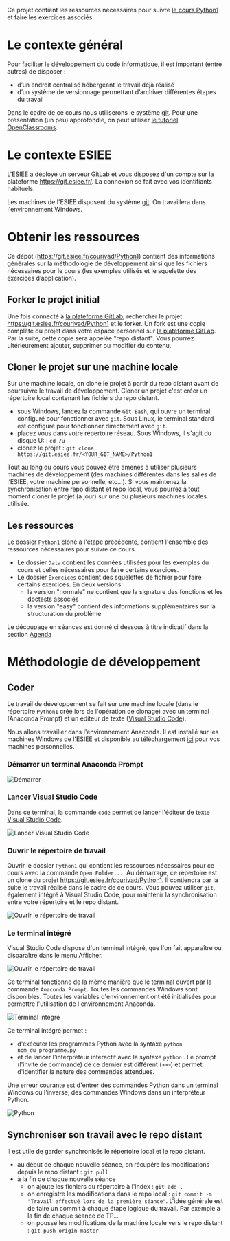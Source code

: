Ce projet contient les ressources nécessaires pour suivre [le cours Python1](https://perso.esiee.fr/~courivad/Python1/index.html) et faire les exercices associés.

# Le contexte général
Pour faciliter le développement du code informatique, il est important (entre autres) de disposer :

- d’un endroit centralisé hébergeant le travail déjà réalisé
- d’un système de versionnage permettant d’archiver différentes étapes du travail

Dans le cadre de ce cours nous utiliserons le système [git](https://fr.wikipedia.org/wiki/Git). Pour une présentation (un peu) approfondie, on peut utiliser [le tutoriel OpenClassrooms](https://openclassrooms.com/fr/courses/1233741-gerez-vos-codes-source-avec-git).

# Le contexte ESIEE

L'ESIEE a déployé un serveur GitLab et vous disposez d'un compte sur la plateforme https://git.esiee.fr/. La connexion se fait avec vos identifiants habituels.

Les machines de l'ESIEE disposent du système [git](https://fr.wikipedia.org/wiki/Git). On travaillera dans l'environnement Windows.

# Obtenir les ressources

Ce dépôt (https://git.esiee.fr/courivad/Python1) contient des informations générales sur la méthodologie de développement ainsi que les fichiers nécessaires pour le cours (les exemples utilisés et le squelette des exercices d’application).

## Forker le projet initial

Une fois connecté à [la plateforme GitLab](https://git.esiee.fr/), rechercher le projet https://git.esiee.fr/courivad/Python1 et le forker. Un fork est une copie complète du projet dans votre espace personnel sur [la plateforme GitLab](https://git.esiee.fr/). Par la suite, cette copie sera appelée "repo distant".  Vous pourrez ultérieurement ajouter, supprimer ou modifier du contenu.

## Cloner le projet sur une machine locale

Sur une machine locale, on clone le projet à partir du repo distant avant de poursuivre le travail de développement. Cloner un projet c'est créer un répertoire local contenant les fichiers du repo distant. 

- sous Windows, lancez la commande `Git Bash`, qui ouvre un terminal configuré pour fonctionner avec `git`. Sous Linux, le terminal standard est configuré pour fonctionner directement avec `git`.
- placez vous dans votre répertoire réseau. Sous Windows, il s'agit du disque U: : `cd /u`
- clonez le projet : `git clone https://git.esiee.fr/<YOUR_GIT_NAME>/Python1`
  
Tout au long du cours vous pouvez être amenés à utiliser plusieurs machines de développement (des machines différentes dans les salles de l’ESIEE, votre machine personnelle, etc...). Si vous maintenez la synchronisation entre repo distant et repo local, vous pourrez à tout moment cloner le projet (à jour) sur une ou plusieurs machines locales. utilisée.

## Les ressources

Le dossier `Python1` cloné à l'étape précédente, contient l'ensemble des ressources nécessaires pour suivre ce cours.

* Le dossier `Data` contient les données utilisées pour les exemples du cours et celles nécessaires pour faire certains exercices.
* Le dossier `Exercices` contient des squelettes de fichier pour faire certains exercices. En deux versions:
    * la version "normale" ne contient que la signature des fonctions et les doctests associés
    * la version "easy" contient des informations supplémentaires sur la structuration du problème

Le découpage en séances est donné ci dessous à titre indicatif dans la section [Agenda](#agenda)

# Méthodologie de développement

## Coder

Le travail de développement se fait sur une machine locale (dans le répertoire `Python1` créé lors de l'opération de clonage) avec un terminal (Anaconda Prompt) et un éditeur de texte ([Visual Studio Code](https://code.visualstudio.com/download)).

Nous allons travailler dans l'environnement Anaconda. Il est installé sur les machines Windows de l'ESIEE et disponible au téléchargement [ici](https://www.anaconda.com/download/) pour vos machines personnelles.

### Démarrer un terminal Anaconda Prompt

![Démarrer](_images/demarrer.png)

### Lancer Visual Studio Code

Dans ce terminal, la commande `code` permet de lancer l'éditeur de texte [Visual Studio Code](https://code.visualstudio.com/download). 

![Lancer Visual Studio Code](_images/anacondaprompt.png)

### Ouvrir le répertoire de travail

Ouvrir le dossier `Python1` qui contient les ressources nécessaires pour ce cours avec la commande `Open Folder...`. Au démarrage, ce répertoire est un clone du projet  https://git.esiee.fr/courivad/Python1. Il contiendra par la suite le travail réalisé dans le cadre de ce cours. Vous pouvez utiliser `git`, également intégré à Visual Studio Code, pour maintenir la synchronisation entre votre répertoire et le repo distant.

![Ouvrir le répertoire de travail](_images/openfolder.png)

### Le terminal intégré

Visual Studio Code dispose d'un terminal intégré, que l'on fait apparaître ou disparaître dans le menu Afficher.

![Ouvrir le répertoire de travail](_images/afficher-terminal.png)

Ce terminal fonctionne de la même manière que le terminal ouvert par la commande `Anaconda Prompt`. Toutes les commandes Windows sont disponibles. Toutes les variables d'environnement ont été initialisées pour permettre l'utilisation de l'environnement Anaconda.

![Terminal intégré](_images/terminal.png)

Ce terminal intégré permet :

- d'exécuter les programmes Python avec la syntaxe `python nom_du_programme.py` 
- et de lancer l'interpréteur interactif avec la syntaxe `python` . Le prompt (l'invite de commande) de ce dernier est différent (`>>>`) et permet d'identifier la nature des commandes attendues. 
  
Une erreur courante est d'entrer des commandes Python dans un terminal Windows ou l'inverse, des commandes Windows dans un interpréteur Python.

![Python](_images/python.png)

## Synchroniser son travail avec le repo distant

Il est utile de garder synchronisés le répertoire local et le repo distant. 

- au début de chaque nouvelle séance, on récupére les modifications depuis le repo distant : `git pull`
- à la fin de chaque nouvelle séance
    - on ajoute les fichiers du répertoire à l'index : `git add .`
    - on enregistre les modifications dans le repo local : `git commit -m "Travail effectué lors de la première séance"`. L'idée générale est de faire un commit à chaque étape logique du travail. Par exemple à la fin de chaque séance de TP...
    - on pousse les modifications de la machine locale vers le repo distant : `git push origin master`
